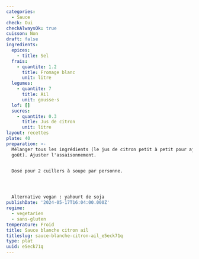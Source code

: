 ```yaml
---
categories:
  - Sauce
check: Oui
checkAlwaysOk: true
cuisson: Non
draft: false
ingredients:
  epices:
    - title: Sel
  frais:
    - quantite: 1.2
      title: Fromage blanc
      unit: litre
  legumes:
    - quantite: 7
      title: Ail
      unit: gousse·s
  lof: []
  sucres:
    - quantite: 0.3
      title: Jus de citron
      unit: litre
layout: recettes
plate: 40
preparation: >-
  Mélanger tous les ingrédients (le jus de citron petit à petit pour ajuster au
  goût). Ajuster l'assaisonnement.


  Dosé pour 2 cuillers à soupe par personne.




  Alternative vegan : yahourt de soja
publishDate: '2024-05-17T16:04:00.000Z'
regime:
  - vegetarien
  - sans-gluten
temperature: Froid
title: Sauce blanche citron ail
titleslug: sauce-blanche-citron-ail_e5eck71q
type: plat
uuid: e5eck71q
---
```


